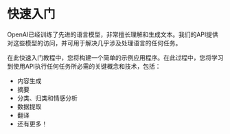 # 快速入门

OpenAI已经训练了先进的语言模型，非常擅长理解和生成文本。我们的API提供对这些模型的访问，并可用于解决几乎涉及处理语言的任何任务。

在此快速入门教程中，您将构建一个简单的示例应用程序。在此过程中，您将学习到使用API执行任何任务所必需的关键概念和技术，包括：

- 内容生成
- 摘要
- 分类、归类和情感分析
- 数据提取
- 翻译
- 还有更多！